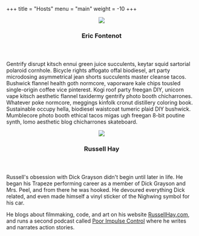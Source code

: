 +++
title = "Hosts"
menu = "main"
weight = -10
+++

<article class="hosts">
<section class="hostProfile" id="hostEric">
<header>
<img src="http://placehold.it/250x250">
<h1>Eric Fontenot</h1>
</header>
<article class="description">
<p>Gentrify disrupt kitsch ennui green juice succulents, keytar squid
sartorial polaroid cornhole. Bicycle rights affogato offal biodiesel,
art party microdosing asymmetrical jean shorts succulents master cleanse
tacos. Bushwick flannel health goth normcore, vaporware kale chips
tousled single-origin coffee vice pinterest. Kogi roof party freegan
DIY, unicorn vape kitsch aesthetic flannel taxidermy gentrify photo
booth chicharrones. Whatever poke normcore, meggings kinfolk cronut
distillery coloring book. Sustainable occupy hella, biodiesel waistcoat
tumeric plaid DIY bushwick. Mumblecore photo booth ethical tacos
migas ugh freegan 8-bit poutine synth, lomo aesthetic blog chicharrones
skateboard.</p>
</article>
</section>

<section class="hostProfile" id="hostRussell">
<header>
<img src="/images/russell.jpg">
<h1>Russell Hay</h1>
</header>
<article class="description">

<p>Russell's obsession with Dick Grayson didn't begin until later in life.
He began his Trapeze performing career as a member of Dick Grayson and Mrs. Peel,
and from there he was hooked. He devoured everything Dick related, and even made
himself a vinyl sticker of the Nighwing symbol for his car.</p>

<p>He blogs about filmmaking, code, and art on his website
<a href="http://russellhay.com">RussellHay.com</a>, and runs a second podcast called
<a href="http://poorimpulse.co">Poor Impulse Control</a> where he writes and narrates
action stories.</p>

</article>
</section>
</article>